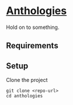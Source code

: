 # [Anthologies](https://anthologies.co)

Hold on to something.

## Requirements

## Setup

Clone the project

```
git clone <repo-url>
cd anthologies
```
